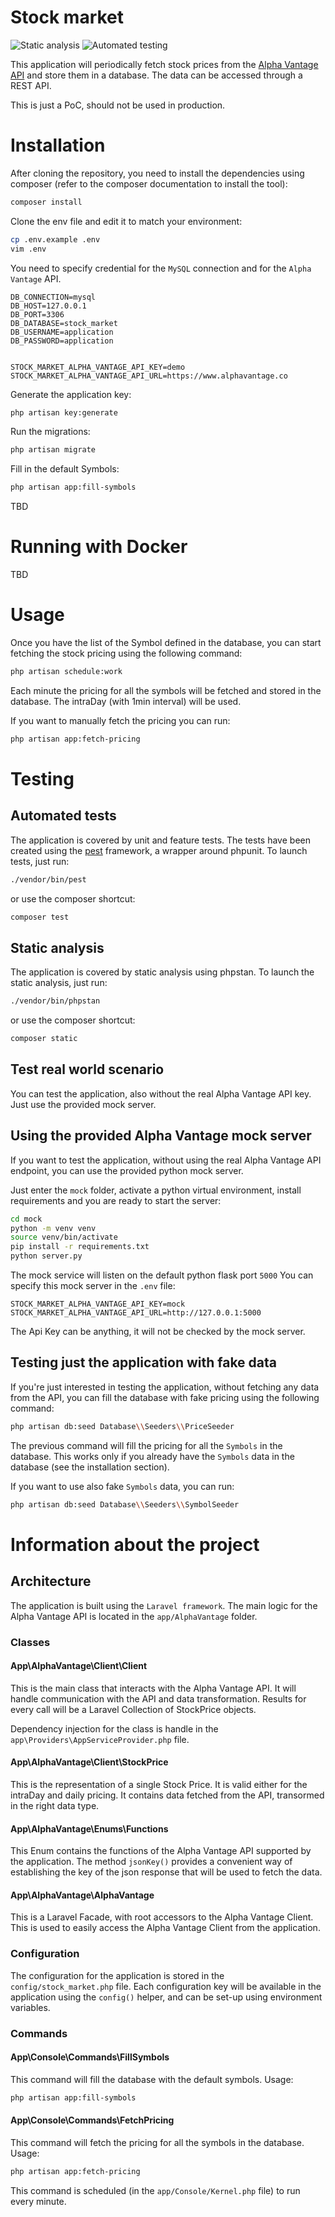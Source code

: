 # Stock market

![Static analysis](https://github.com/nahime0/stock-market/actions/workflows/static.yml/badge.svg)
![Automated testing](https://github.com/nahime0/stock-market/actions/workflows/tests.yml/badge.svg)

This application will periodically fetch stock prices from the [Alpha Vantage API](https://www.alphavantage.co/) and store them in a database. 
The data can be accessed through a REST API.

This is just a PoC, should not be used in production.

# Installation

After cloning the repository, you need to install the dependencies using composer
(refer to the composer documentation to install the tool):

```bash
composer install
```

Clone the env file and edit it to match your environment:

```bash
cp .env.example .env
vim .env
```

You need to specify credential for the `MySQL` connection and for the `Alpha Vantage` API.
```dotenv
DB_CONNECTION=mysql
DB_HOST=127.0.0.1
DB_PORT=3306
DB_DATABASE=stock_market
DB_USERNAME=application
DB_PASSWORD=application


STOCK_MARKET_ALPHA_VANTAGE_API_KEY=demo
STOCK_MARKET_ALPHA_VANTAGE_API_URL=https://www.alphavantage.co
```

Generate the application key:

```bash
php artisan key:generate
```

Run the migrations:

```bash
php artisan migrate
```

Fill in the default Symbols: 

```bash
php artisan app:fill-symbols
````

TBD

# Running with Docker

TBD

# Usage

Once you have the list of the Symbol defined in the database, 
you can start fetching the stock pricing using the following command:

```bash
php artisan schedule:work
```

Each minute the pricing for all the symbols will be fetched and stored in the database.
The intraDay (with 1min interval) will be used.

If you want to manually fetch the pricing you can run:

```bash
php artisan app:fetch-pricing
```

# Testing

## Automated tests

The application is covered by unit and feature tests.
The tests have been created using the [pest](https://pestphp.com/) framework, a wrapper around phpunit.
To launch tests, just run:

```bash
./vendor/bin/pest
```

or use the composer shortcut:

```bash
composer test
```

## Static analysis

The application is covered by static analysis using phpstan.
To launch the static analysis, just run:

```bash
./vendor/bin/phpstan
```

or use the composer shortcut:

```bash
composer static
```

## Test real world scenario

You can test the application, also without the real Alpha Vantage API key.
Just use the provided mock server.

## Using the provided Alpha Vantage mock server

If you want to test the application, without using the real Alpha Vantage API endpoint,
you can use the provided python mock server.

Just enter the `mock` folder, activate a python virtual environment, install requirements and
you are ready to start the server:

```bash
cd mock
python -m venv venv
source venv/bin/activate
pip install -r requirements.txt
python server.py
```

The mock service will listen on the default python flask port `5000`
You can specify this mock server in the `.env` file:

```dotenv
STOCK_MARKET_ALPHA_VANTAGE_API_KEY=mock
STOCK_MARKET_ALPHA_VANTAGE_API_URL=http://127.0.0.1:5000
```

The Api Key can be anything, it will not be checked by the mock server.

## Testing just the application with fake data

If you're just interested in testing the application, without fetching any data from the API,
you can fill the database with fake pricing using the following command:

```bash
php artisan db:seed Database\\Seeders\\PriceSeeder
```

The previous command will fill the pricing for all the `Symbols` in the database.
This works only if you already have the `Symbols` data in the database (see the installation section).

If you want to use also fake `Symbols` data, you can run:

```bash
php artisan db:seed Database\\Seeders\\SymbolSeeder
```

# Information about the project

## Architecture

The application is built using the `Laravel framework`.
The main logic for the Alpha Vantage API is located in the `app/AlphaVantage` folder.

### Classes

#### App\AlphaVantage\Client\Client

This is the main class that interacts with the Alpha Vantage API.
It will handle communication with the API and data transformation.
Results for every call will be a Laravel Collection of StockPrice objects.

Dependency injection for the class is handle in the `app\Providers\AppServiceProvider.php` file.

#### App\AlphaVantage\Client\StockPrice

This is the representation of a single Stock Price. It is valid either for 
the intraDay and daily pricing. 
It contains data fetched from the API, transormed in the right data type.

#### App\AlphaVantage\Enums\Functions

This Enum contains the functions of the Alpha Vantage API supported by the
application.
The method `jsonKey()` provides a convenient way of establishing the key of the
json response that will be used to fetch the data.

#### App\AlphaVantage\AlphaVantage

This is a Laravel Facade, with root accessors to the Alpha Vantage Client.
This is used to easily access the Alpha Vantage Client from the application.

### Configuration

The configuration for the application is stored in the `config/stock_market.php` file.
Each configuration key will be available in the application using the `config()` helper, 
and can be set-up using environment variables.

### Commands

#### App\Console\Commands\FillSymbols

This command will fill the database with the default symbols.
Usage:

```bash
php artisan app:fill-symbols
```

#### App\Console\Commands\FetchPricing

This command will fetch the pricing for all the symbols in the database.
Usage:

```bash
php artisan app:fetch-pricing
```

This command is scheduled (in the `app/Console/Kernel.php` file) to run every minute.